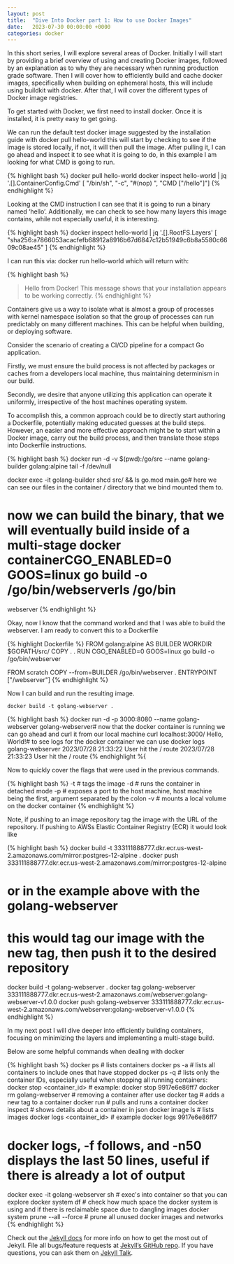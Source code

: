 ```yaml
---
layout: post
title:  "Dive Into Docker part 1: How to use Docker Images"
date:   2023-07-30 00:00:00 +0000
categories: docker
---
```

In this short series, I will explore several areas of Docker. Initially I will start by providing a brief overview of using and creating Docker images, followed by an explanation as to why they are necessary when running production grade software. Then I will cover how to efficiently build and cache docker images, specifically when building on ephemeral hosts, this will include using buildkit with docker. After that, I will cover the different types of Docker image registries.

To get started with Docker, we first need to install docker. Once it is installed, it is pretty easy to get going.

We can run the default test docker image suggested by the installation guide with docker pull hello-world this will start by checking to see if the image is stored locally, if not, it will then pull the image. After pulling it, I can go ahead and inspect it to see what it is going to do, in this example I am looking for what CMD is going to run.

{% highlight bash %}
docker pull hello-world
docker inspect hello-world | jq '.[].ContainerConfig.Cmd'
[  "/bin/sh",  "-c",  "#(nop) ",  "CMD [\"/hello\"]"]
{% endhighlight %}

Looking at the CMD instruction I can see that it is going to run a binary named ‘hello’. Additionally, we can check to see how many layers this image contains, while not especially useful, it is interesting.

{% highlight bash %}
docker inspect hello-world | jq '.[].RootFS.Layers'
[
  "sha256:a7866053acacfefb68912a8916b67d6847c12b51949c6b8a5580c6609c08ae45"
]
{% endhighlight %}

I can run this via: docker run hello-world which will return with:

{% highlight bash %}
>Hello from Docker!
>This message shows that your installation appears to be working correctly.
{% endhighlight %}

Containers give us a way to isolate what is almost a group of processes with kernel namespace isolation so that the group of processes can run predictably on many different machines. This can be helpful when building, or deploying software.

Consider the scenario of creating a CI/CD pipeline for a compact Go application.

Firstly, we must ensure the build process is not affected by packages or caches from a developers local machine, thus maintaining determinism in our build.

Secondly, we desire that anyone utilizing this application can operate it uniformly, irrespective of the host machines operating system.

To accomplish this, a common approach could be to directly start authoring a Dockerfile, potentially making educated guesses at the build steps. However, an easier and more effective approach might be to start within a Docker image, carry out the build process, and then translate those steps into Dockerfile instructions.

{% highlight bash %}
docker run -d -v $(pwd):/go/src --name golang-builder golang:alpine tail -f /dev/null

docker exec -it golang-builder shcd src/ && ls
go.mod   main.go# here we can see our files in the container / directory that we bind mounted them to. 
# now we can build the binary, that we will eventually build inside of a multi-stage docker containerCGO_ENABLED=0 GOOS=linux go build -o /go/bin/webserverls /go/bin
webserver
{% endhighlight %}

Okay, now I know that the command worked and that I was able to build the webserver. I am ready to convert this to a Dockerfile

{% highlight Dockerfile %}
FROM golang:alpine AS BUILDER
WORKDIR $GOPATH/src/
COPY . .
RUN CGO_ENABLED=0 GOOS=linux go build -o /go/bin/webserver

FROM scratch
COPY --from=BUILDER /go/bin/webserver .
ENTRYPOINT ["/webserver"]
{% endhighlight %}

Now I can build and run the resulting image.

`docker build -t golang-webserver .`

{% highlight bash %}
docker run -d -p 3000:8080 --name golang-webserver golang-webserver# now that the docker container is running we can go ahead and curl it from our local machine
curl localhost:3000/
Hello, World!# to see logs for the docker container we can use
docker logs golang-webserver
2023/07/28 21:33:22 User hit the / route
2023/07/28 21:33:23 User hit the / route
{% endhighlight %{

Now to quickly cover the flags that were used in the previous commands.

{% highlight bash %}
-t # tags the image
-d # runs the container in detached mode
-p # exposes a port to the host machine, host machine being the first, argument separated by the colon
-v # mounts a local volume on the docker container
{% endhighlight %}

Note, if pushing to an image repository tag the image with the URL of the repository. If pushing to AWSs Elastic Container Registry (ECR) it would look like

(% highlight bash %}
docker build -t 333111888777.dkr.ecr.us-west-2.amazonaws.com/mirror:postgres-12-alpine .
docker push 333111888777.dkr.ecr.us-west-2.amazonaws.com/mirror:postgres-12-alpine
# or in the example above with the golang-webserver
# this would tag our image with the new tag, then push it to the desired repository
docker build -t golang-webserver .
docker tag golang-webserver 333111888777.dkr.ecr.us-west-2.amazonaws.com/webserver:golang-webserver-v1.0.0
docker push golang-webserver 333111888777.dkr.ecr.us-west-2.amazonaws.com/webserver:golang-webserver-v1.0.0
{% endhighlight %}

In my next post I will dive deeper into efficiently building containers, focusing on minimizing the layers and implementing a multi-stage build.

Below are some helpful commands when dealing with docker

{% highlight bash %}
docker ps # lists containers
docker ps -a # lists all containers to include ones that have stopped
docker ps -q # lists only the container IDs, especially useful when stopping all running containers:
docker stop <container_id> # example: docker stop 9917e6e86ff7
docker rm golang-webserver # removing a container after use
docker tag # adds a new tag to a container
docker run # pulls and runs a container
docker inspect # shows details about a container in json
docker image ls # lists images
docker logs <container_id> # example docker logs 9917e6e86ff7
# docker logs, -f follows, and -n50 displays the last 50 lines, useful if there is already a lot of output
docker exec -it golang-webserver sh # exec's into container so that you can explore
docker system df # check how much space the docker system is using and if there is reclaimable space due to dangling images
docker system prune --all --force # prune all unused docker images and networks
{% endhighlight %}



Check out the [Jekyll docs][jekyll-docs] for more info on how to get the most out of Jekyll. File all bugs/feature requests at [Jekyll’s GitHub repo][jekyll-gh]. If you have questions, you can ask them on [Jekyll Talk][jekyll-talk].

[jekyll-docs]: https://jekyllrb.com/docs/home
[jekyll-gh]:   https://github.com/jekyll/jekyll
[jekyll-talk]: https://talk.jekyllrb.com/
